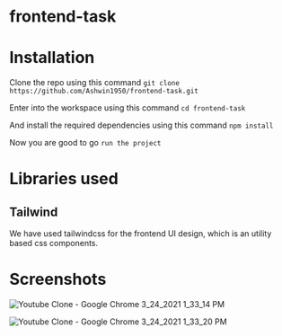 # frontend-task

# Installation

Clone the repo using this command
``` git clone https://github.com/Ashwin1950/frontend-task.git ```

Enter into the workspace using this command
``` cd frontend-task ```

And install the required dependencies using this command
``` npm install ```

Now you are good to go
``` run the project ```

# Libraries used
## Tailwind
We have used tailwindcss for the frontend UI design, which is an utility based css components.

# Screenshots

![Youtube Clone - Google Chrome 3_24_2021 1_33_14 PM](https://user-images.githubusercontent.com/67495595/112275431-9e676200-8ca5-11eb-9aff-af57092fd37e.png)

![Youtube Clone - Google Chrome 3_24_2021 1_33_20 PM](https://user-images.githubusercontent.com/67495595/112275444-a1625280-8ca5-11eb-9901-d899d8e565b1.png)
